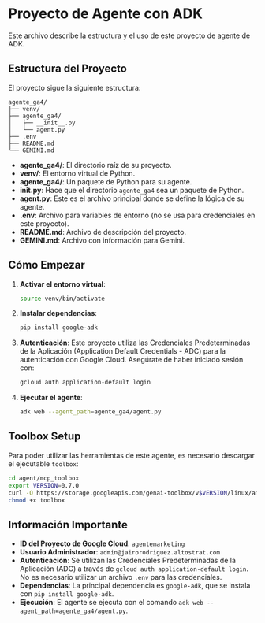 # Proyecto de Agente con ADK

Este archivo describe la estructura y el uso de este proyecto de agente de ADK.

## Estructura del Proyecto

El proyecto sigue la siguiente estructura:

```
agente_ga4/
├── venv/
├── agente_ga4/
│   ├── __init__.py
│   └── agent.py
├── .env
├── README.md
└── GEMINI.md
```

- **agente_ga4/**: El directorio raíz de su proyecto.
- **venv/**: El entorno virtual de Python.
- **agente_ga4/**: Un paquete de Python para su agente.
- **__init__.py**: Hace que el directorio `agente_ga4` sea un paquete de Python.
- **agent.py**: Este es el archivo principal donde se define la lógica de su agente.
- **.env**: Archivo para variables de entorno (no se usa para credenciales en este proyecto).
- **README.md**: Archivo de descripción del proyecto.
- **GEMINI.md**: Archivo con información para Gemini.

## Cómo Empezar

1.  **Activar el entorno virtual**:
    ```bash
    source venv/bin/activate
    ```

2.  **Instalar dependencias**:
    ```bash
    pip install google-adk
    ```

3.  **Autenticación**:
    Este proyecto utiliza las Credenciales Predeterminadas de la Aplicación (Application Default Credentials - ADC) para la autenticación con Google Cloud. Asegúrate de haber iniciado sesión con:
    ```bash
    gcloud auth application-default login
    ```

4.  **Ejecutar el agente**:
    ```bash
    adk web --agent_path=agente_ga4/agent.py
    ```

## Toolbox Setup

Para poder utilizar las herramientas de este agente, es necesario descargar el ejecutable `toolbox`:

```bash
cd agent/mcp_toolbox
export VERSION=0.7.0
curl -O https://storage.googleapis.com/genai-toolbox/v$VERSION/linux/amd64/toolbox
chmod +x toolbox
```

## Información Importante

- **ID del Proyecto de Google Cloud**: `agentemarketing`
- **Usuario Administrador**: `admin@jairorodriguez.altostrat.com`
- **Autenticación**: Se utilizan las Credenciales Predeterminadas de la Aplicación (ADC) a través de `gcloud auth application-default login`. No es necesario utilizar un archivo `.env` para las credenciales.
- **Dependencias**: La principal dependencia es `google-adk`, que se instala con `pip install google-adk`.
- **Ejecución**: El agente se ejecuta con el comando `adk web --agent_path=agente_ga4/agent.py`.